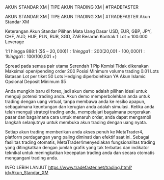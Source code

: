 AKUN STANDAR XM | TIPE AKUN TRADING XM | #TRADEFASTER


AKUN STANDAR XM | TIPE AKUN TRADING XM | #TRADEFASTER
Akun Standar XM

Keterangan Akun Standar
Pilihan Mata Uang Dasar USD, EUR, GBP, JPY, CHF,‎ AUD, HUF, PLN, RUB, SGD, ZAR
Besaran Kontrak 1 Lot = 100.000
Leverage

1:1 hingga 888:1 ($5 – $20,000)
1:1 hingga 1:200 ($20,001 - $100,000)
1:1 hingga 1:100 ($100,001 +)

Spread pada semua pair utama Serendah 1 Pip
Komisi Tidak dikenakan
Maksimal open/pending order 200 Posisi
Minimum volume trading 0.01 Lots
Batasan Lot per tiket 50 Lots
Hedging diperbolehkan YA
Akun Islamic Opsional
Deposit Minimum $5

Anda mungkin baru di forex, jadi akun demo adalah pilihan ideal untuk menguji potensi trading anda. Akun demo memperbolehkan anda untuk trading dengan uang virtual, tanpa membawa anda ke resiko apapun, sebagaimana keuntungan dan kerugian anda adalah simulasi. Ketika anda telah menguji strategi trading anda, mempelajari bagaimana pergerakan pasar dan bagaimana cara untuk menaruh order, anda dapat mengambil langkah selanjutnya untuk membuka akun trading dengan uang nyata.

Setiap akun trading memberikan anda akses penuh ke MetaTrader4, platform perdagangan yang paling diminati dan efektif saat ini. Sebagai fasilitas trading otomatis, MetaTrader4menyediakan fungsionalitas trading yang ditingkatkan dengan jumlah grafik yang tak terbatas dan indikator teknikal untuk meningkatkan kecepatan trading anda dan secara otomatis mengangani trading anda.

INFO LEBIH LANJUT
https://www.tradefaster.net/trading.html?id=Akun_Standar_XM
